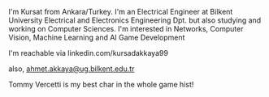 I'm Kursat from Ankara/Turkey. 
I'm an Electrical Engineer at Bilkent University Electrical and Electronics Engineering Dpt. 
but also studying and working on Computer Sciences. 
I'm interested in 
Networks, 
Computer Vision, 
Machine Learning and 
AI 
Game Development

I'm reachable via 
linkedin.com/kursadakkaya99

also,
ahmet.akkaya@ug.bilkent.edu.tr


Tommy Vercetti is my best char in the whole game hist!
